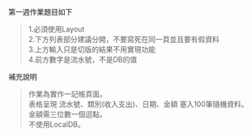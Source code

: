 
第一週作業題目如下<br>

>1.必須使用Layout <br>
>2.下方列表部分建議分開，不要寫死在同一頁並且要有假資料 <br>
>3.上方輸入只是切版的結果不用實現功能 <br>
>4.前方數字是流水號，不是DB的值 <br>

補充說明<br>
>作業為實作一記帳頁面。<br>
>表格呈現 流水號、類別(收入支出)、日期、金額 塞入100筆隨機資料。<br>
>金額需三位數一個逗點。<br>
>不使用LocalDB。<br>

